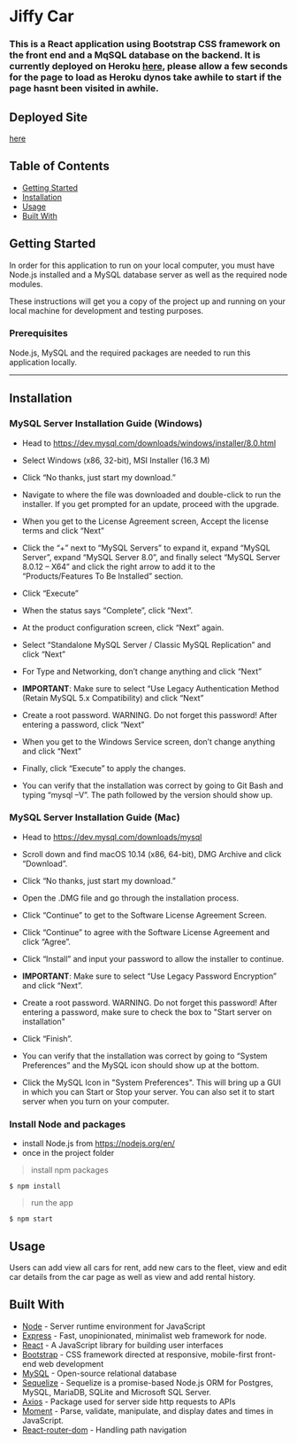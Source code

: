 # Jiffy Car

### This is a React application using Bootstrap CSS framework on the front end and a MqSQL database on the backend. It is currently deployed on Heroku [here](https://jiffycar.herokuapp.com/), please allow a few seconds for the page to load as Heroku dynos take awhile to start if the page hasnt been visited in awhile.

## Deployed Site

[here](https://jiffycar.herokuapp.com/)

## Table of Contents

- [Getting Started](#getting-started)
- [Installation](#installation)
- [Usage](#usage)
- [Built With](#built-with)

## Getting Started

In order for this application to run on your local computer, you must have Node.js installed and a MySQL database server as well as the required node modules.

These instructions will get you a copy of the project up and running on your local machine for development and testing purposes.

### Prerequisites

Node.js, MySQL and the required packages are needed to run this application locally.

---

## Installation

### MySQL Server Installation Guide (Windows)

- Head to <https://dev.mysql.com/downloads/windows/installer/8.0.html>

- Select Windows (x86, 32-bit), MSI Installer (16.3 M)

- Click “No thanks, just start my download.”

- Navigate to where the file was downloaded and double-click to run the installer. If you get prompted for an update, proceed with the upgrade.

- When you get to the License Agreement screen, Accept the license terms and click “Next”

- Click the “+” next to “MySQL Servers” to expand it, expand “MySQL Server”, expand “MySQL Server 8.0”, and finally select “MySQL Server 8.0.12 – X64” and click the right arrow to add it to the “Products/Features To Be Installed” section.

- Click “Execute”

- When the status says “Complete”, click “Next”.

- At the product configuration screen, click “Next” again.

- Select “Standalone MySQL Server / Classic MySQL Replication” and click “Next”

- For Type and Networking, don’t change anything and click “Next”

- **IMPORTANT**: Make sure to select “Use Legacy Authentication Method (Retain MySQL 5.x Compatibility) and click “Next”

- Create a root password. WARNING. Do not forget this password! After entering a password, click “Next”

- When you get to the Windows Service screen, don’t change anything and click “Next”

- Finally, click “Execute” to apply the changes.

- You can verify that the installation was correct by going to Git Bash and typing “mysql –V”. The path followed by the version should show up.

### MySQL Server Installation Guide (Mac)

- Head to <https://dev.mysql.com/downloads/mysql>

- Scroll down and find macOS 10.14 (x86, 64-bit), DMG Archive and click “Download”.

- Click “No thanks, just start my download.”

- Open the .DMG file and go through the installation process.

- Click “Continue” to get to the Software License Agreement Screen.

- Click “Continue” to agree with the Software License Agreement and click “Agree”.

- Click “Install” and input your password to allow the installer to continue.

- **IMPORTANT**: Make sure to select “Use Legacy Password Encryption” and click “Next”.

- Create a root password. WARNING. Do not forget this password! After entering a password, make sure to check the box to "Start server on installation"

- Click “Finish”.

- You can verify that the installation was correct by going to “System Preferences” and the MySQL icon should show up at the bottom.

- Click the MySQL Icon in "System Preferences". This will bring up a GUI in which you can Start or Stop your server. You can also set it to start server when you turn on your computer.

### Install Node and packages

- install Node.js from <https://nodejs.org/en/>
- once in the project folder

> install npm packages

```shell
$ npm install
```

> run the app

```shell
$ npm start
```

## Usage

Users can add view all cars for rent, add new cars to the fleet, view and edit car details from the car page as well as view and add rental history.

## Built With

- [Node](https://nodejs.org/en/) - Server runtime environment for JavaScript
- [Express](https://www.npmjs.com/package/express) - Fast, unopinionated, minimalist web framework for node.
- [React](https://reactjs.org/) - A JavaScript library for building user interfaces
- [Bootstrap](https://getbootstrap.com/) - CSS framework directed at responsive, mobile-first front-end web development
- [MySQL](https://www.mysql.com/products/community/) - Open-source relational database
- [Sequelize](https://www.npmjs.com/package/sequelize) - Sequelize is a promise-based Node.js ORM for Postgres, MySQL, MariaDB, SQLite and Microsoft SQL Server.
- [Axios](https://www.npmjs.com/package/axios) - Package used for server side http requests to APIs
- [Moment](https://momentjs.com/) - Parse, validate, manipulate, and display dates and times in JavaScript.
- [React-router-dom](https://www.npmjs.com/package/react-router-dom) - Handling path navigation
